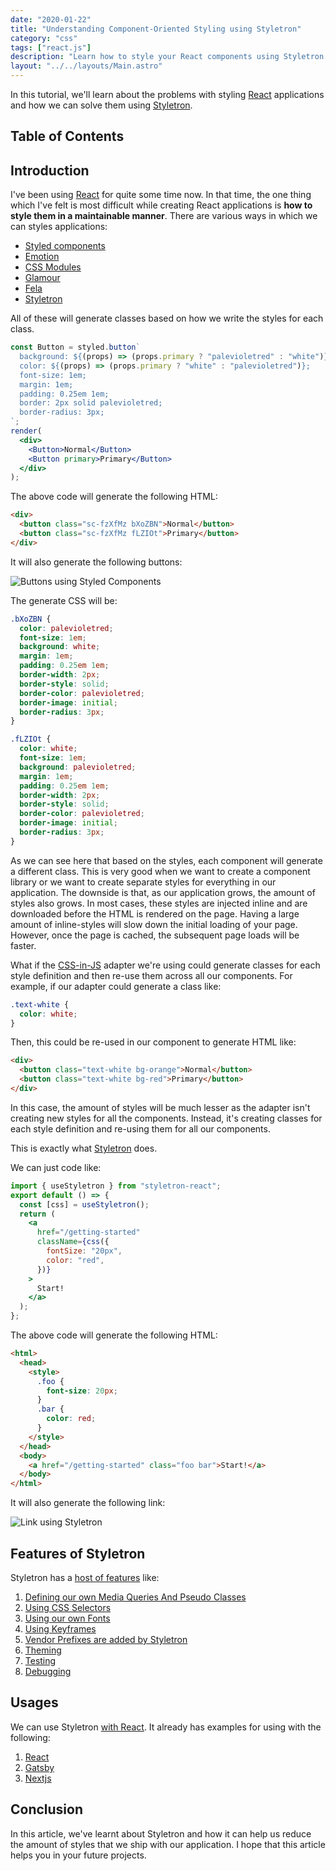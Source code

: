 ```yaml
---
date: "2020-01-22"
title: "Understanding Component-Oriented Styling using Styletron"
category: "css"
tags: ["react.js"]
description: "Learn how to style your React components using Styletron."
layout: "../../layouts/Main.astro"
---
```


In this tutorial, we'll learn about the problems with styling [React](https://reactjs.org/) applications and how we can solve them using [Styletron](https://www.styletron.org/).

## Table of Contents

## Introduction

I've been using [React](https://reactjs.org/) for quite some time now. In that time, the one thing which I've felt is most difficult while creating React applications is **how to style them in a maintainable manner**. There are various ways in which we can styles applications:

- [Styled components](https://styled-components.com/)
- [Emotion](https://emotion.sh/docs/introduction)
- [CSS Modules](https://github.com/css-modules/css-modules)
- [Glamour](https://github.com/threepointone/glamor)
- [Fela](http://fela.js.org/)
- [Styletron](https://github.com/styletron/styletron)

All of these will generate classes based on how we write the styles for each class.

```jsx
const Button = styled.button`
  background: ${(props) => (props.primary ? "palevioletred" : "white")};
  color: ${(props) => (props.primary ? "white" : "palevioletred")};
  font-size: 1em;
  margin: 1em;
  padding: 0.25em 1em;
  border: 2px solid palevioletred;
  border-radius: 3px;
`;
render(
  <div>
    <Button>Normal</Button>
    <Button primary>Primary</Button>
  </div>
);
```

The above code will generate the following HTML:

```html
<div>
  <button class="sc-fzXfMz bXoZBN">Normal</button>
  <button class="sc-fzXfMz fLZIOt">Primary</button>
</div>
```

It will also generate the following buttons:

![Buttons using Styled Components](/images/content/understanding-component-oriented-styling-using-styletron/1.png)

The generate CSS will be:

```css
.bXoZBN {
  color: palevioletred;
  font-size: 1em;
  background: white;
  margin: 1em;
  padding: 0.25em 1em;
  border-width: 2px;
  border-style: solid;
  border-color: palevioletred;
  border-image: initial;
  border-radius: 3px;
}

.fLZIOt {
  color: white;
  font-size: 1em;
  background: palevioletred;
  margin: 1em;
  padding: 0.25em 1em;
  border-width: 2px;
  border-style: solid;
  border-color: palevioletred;
  border-image: initial;
  border-radius: 3px;
}
```

As we can see here that based on the styles, each component will generate a different class. This is very good when we want to create a component library or we want to create separate styles for everything in our application. The downside is that, as our application grows, the amount of styles also grows. In most cases, these styles are injected inline and are downloaded before the HTML is rendered on the page. Having a large amount of inline-styles will slow down the initial loading of your page. However, once the page is cached, the subsequent page loads will be faster.

What if the [CSS-in-JS](https://cssinjs.org/) adapter we're using could generate classes for each style definition and then re-use them across all our components. For example, if our adapter could generate a class like:

```css
.text-white {
  color: white;
}
```

Then, this could be re-used in our component to generate HTML like:

```html
<div>
  <button class="text-white bg-orange">Normal</button>
  <button class="text-white bg-red">Primary</button>
</div>
```

In this case, the amount of styles will be much lesser as the adapter isn't creating new styles for all the components. Instead, it's creating classes for each style definition and re-using them for all our components.

This is exactly what [Styletron](https://www.styletron.org/) does.

We can just code like:

```jsx
import { useStyletron } from "styletron-react";
export default () => {
  const [css] = useStyletron();
  return (
    <a
      href="/getting-started"
      className={css({
        fontSize: "20px",
        color: "red",
      })}
    >
      Start!
    </a>
  );
};
```

The above code will generate the following HTML:

```html
<html>
  <head>
    <style>
      .foo {
        font-size: 20px;
      }
      .bar {
        color: red;
      }
    </style>
  </head>
  <body>
    <a href="/getting-started" class="foo bar">Start!</a>
  </body>
</html>
```

It will also generate the following link:

![Link using Styletron](/images/content/understanding-component-oriented-styling-using-styletron/2.png)

## Features of Styletron

Styletron has a [host of features](https://www.styletron.org/concepts) like:

1. [Defining our own Media Queries And Pseudo Classes](https://www.styletron.org/concepts/#media-queries-and-pseudo-classes)
2. [Using CSS Selectors](https://www.styletron.org/concepts/#selectors)
3. [Using our own Fonts](https://www.styletron.org/concepts/#fonts)
4. [Using Keyframes](https://www.styletron.org/concepts/#keyframes)
5. [Vendor Prefixes are added by Styletron](https://www.styletron.org/concepts/#vendor-prefixes)
6. [Theming](https://www.styletron.org/react/#themes)
7. [Testing](https://www.styletron.org/react/#testing)
8. [Debugging](https://www.styletron.org/react/#debugging)

## Usages

We can use Styletron [with React](https://www.styletron.org/react/). It already has examples for using with the following:

1. [React](https://www.styletron.org/#with-react)
2. [Gatsby](https://www.styletron.org/#with-gatsby)
3. [Nextjs](https://www.styletron.org/#with-nextjs)

## Conclusion

In this article, we've learnt about Styletron and how it can help us reduce the amount of styles that we ship with our application. I hope that this article helps you in your future projects.
